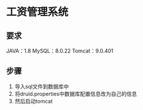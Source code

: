 # 工资管理系统

## 要求
JAVA：1.8  MySQL：8.0.22  Tomcat：9.0.401

## 步骤 
1. 导入sql文件到数据库中
2. 将druid.properties中数据库配置信息改为自己的信息
3. 然后启动tomcat

